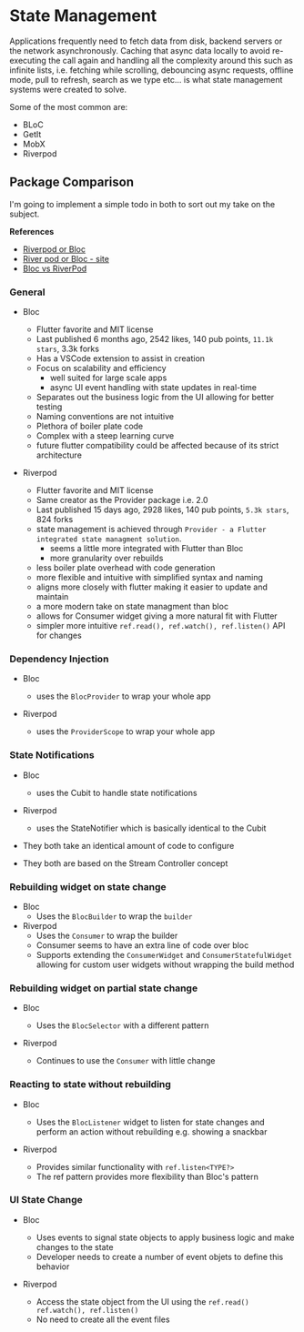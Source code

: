 # State Management
Applications frequently need to fetch data from disk, backend servers or the network asynchronously. 
Caching that async data locally to avoid re-executing the call again and handling all the complexity 
around this such as infinite lists, i.e. fetching while scrolling, debouncing async requests, offline 
mode, pull to refresh, search as we type etc... is what state management systems were created to solve.

Some of the most common are:
* BLoC
* GetIt
* MobX
* Riverpod

## Package Comparison
I'm going to implement a simple todo in both to sort out my take on the subject.

**References**
* [Riverpod or Bloc](https://www.youtube.com/watch?v=EPVKdverFuw)
* [River pod or Bloc - site](https://mobileappcircular.com/bloc-vs-riverpod-making-the-right-choice-for-your-flutter-app-5feb4486ac4)
* [Bloc vs RiverPod](https://www.xavor.com/blog/bloc-vs-riverpod/)

### General
* Bloc
  * Flutter favorite and MIT license
  * Last published 6 months ago, 2542 likes, 140 pub points, `11.1k stars`, 3.3k forks
  * Has a VSCode extension to assist in creation
  * Focus on scalability and efficiency
    * well suited for large scale apps
    * async UI event handling with state updates in real-time
  * Separates out the business logic from the UI allowing for better testing
  * Naming conventions are not intuitive
  * Plethora of boiler plate code
  * Complex with a steep learning curve
  * future flutter compatibility could be affected because of its strict architecture

* Riverpod
  * Flutter favorite and MIT license
  * Same creator as the Provider package i.e. 2.0
  * Last published 15 days ago, 2928 likes, 140 pub points, `5.3k stars`, 824 forks
  * state management is achieved through `Provider - a Flutter integrated state managment solution`.
    * seems a little more integrated with Flutter than Bloc
    * more granularity over rebuilds
  * less boiler plate overhead with code generation
  * more flexible and intuitive with simplified syntax and naming
  * aligns more closely with flutter making it easier to update and maintain
  * a more modern take on state managment than bloc
  * allows for Consumer widget giving a more natural fit with Flutter
  * simpler more intuitive `ref.read(), ref.watch(), ref.listen()` API for changes

### Dependency Injection
* Bloc
  * uses the `BlocProvider` to wrap your whole app

* Riverpod
  * uses the `ProviderScope` to wrap your whole app

### State Notifications
* Bloc
  * uses the Cubit to handle state notifications

* Riverpod
  * uses the StateNotifier which is basically identical to the Cubit

* They both take an identical amount of code to configure
* They both are based on the Stream Controller concept

### Rebuilding widget on state change
* Bloc
  * Uses the `BlocBuilder` to wrap the `builder`
* Riverpod
  * Uses the `Consumer` to wrap the builder
  * Consumer seems to have an extra line of code over bloc
  * Supports extending the `ConsumerWidget` and `ConsumerStatefulWidget` allowing for custom user 
  widgets without wrapping the build method

### Rebuilding widget on partial state change
* Bloc
  * Uses the `BlocSelector` with a different pattern

* Riverpod
  * Continues to use the `Consumer` with little change

### Reacting to state without rebuilding
* Bloc
  * Uses the `BlocListener` widget to listen for state changes and perform an action without 
  rebuilding e.g. showing a snackbar

* Riverpod
  * Provides similar functionality with `ref.listen<TYPE?>`
  * The ref pattern provides more flexibility than Bloc's pattern

### UI State Change
* Bloc
  * Uses events to signal state objects to apply business logic and make changes to the state
  * Developer needs to create a number of event objets to define this behavior

* Riverpod
  * Access the state object from the UI using the `ref.read() ref.watch(), ref.listen()`
  * No need to create all the event files

<!-- 
vim: ts=2:sw=2:sts=2
-->
